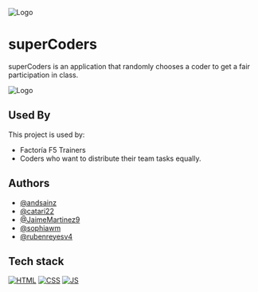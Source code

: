 ![Logo](https://pbs.twimg.com/media/F18uK5WWcAAsEvp?format=png&name=240x240)
# superCoders

superCoders is an application that randomly chooses a coder to get a fair participation in class.

![Logo](https://pbs.twimg.com/media/F180RwrWcAA5DxL?format=png&name=small)

## Used By

This project is used by:

- Factoría F5 Trainers
- Coders who want to distribute their team tasks equally.

## Authors

- [@andsainz](https://github.com/andsainz)
- [@catari22](https://github.com/catari22)
- [@JaimeMartinez9](https://github.com/JaimeMartinez9)
- [@sophiawm](https://github.com/sophiawm)
- [@rubenreyesv4](https://github.com/rubenreyesv4)
## Tech stack

[![HTML](https://img.shields.io/badge/HTML5-E34F26?style=for-the-badge&logo=html5&logoColor=white)]()
[![CSS](https://img.shields.io/badge/CSS3-1572B6?style=for-the-badge&logo=css3&logoColor=white)]()
[![JS](https://img.shields.io/badge/JavaScript-323330?style=for-the-badge&logo=javascript&logoColor=F7DF1E)]()

